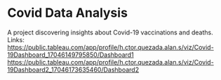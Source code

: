 # Covid Data Analysis
 A project discovering insights about Covid-19 vaccinations and deaths.
Links: 
https://public.tableau.com/app/profile/h.ctor.quezada.alan.s/viz/Covid-19Dashboard_17046149795850/Dashboard1
https://public.tableau.com/app/profile/h.ctor.quezada.alan.s/viz/Covid-19Dashboard2_17046173635460/Dashboard2
